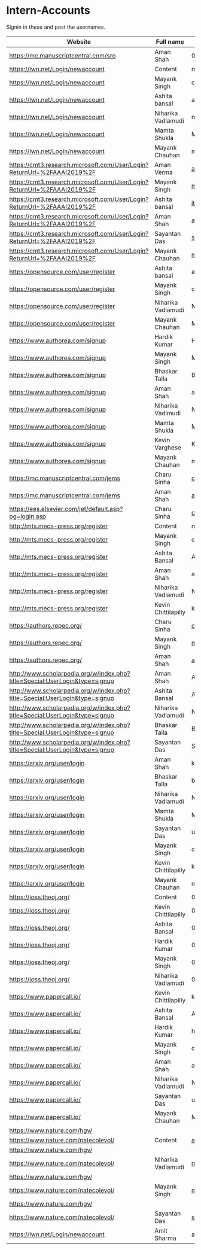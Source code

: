 # Intern-Accounts
Signin in these and post the usernames.


| Website                                | Full name     | User Name     | Mail Id       | 
| -------------                          | ------------- | ------------- | ------------- |
| https://mc.manuscriptcentral.com/sro   | Aman Shah  | 0000-0002-9739-360X  | aman.shah008@gmail.com  |
| https://lwn.net/Login/newaccount       | Content  | nightwarrior-xxx  | Content  |
| https://lwn.net/Login/newaccount       | Mayank Singh  | code-monk08  | mayank.singh081997@gmail.com  |
| https://lwn.net/Login/newaccount       | Ashita bansal  | ashitabansal  | itsashitabansal@gmail.com  |
| https://lwn.net/Login/newaccount       | Niharika Vadlamudi  | neeha789  | niharika11988@gmail.com  |
| https://lwn.net/Login/newaccount       | Mamta Shukla  | Mamta  | Content  |
| https://lwn.net/Login/newaccount       | Mayank Chauhan  | mayankchauhan  | mayankchauhan971@gmail.com  |
| https://cmt3.research.microsoft.com/User/Login?ReturnUrl=%2FAAAI2019%2F  | Aman Verma  | amanv1999@gmail.com  | amanv1999@gmail.com  |
| https://cmt3.research.microsoft.com/User/Login?ReturnUrl=%2FAAAI2019%2F  | Mayank Singh  | mayank.singh081997@gmail.com  | mayank.singh081997@gmail.com  |
| https://cmt3.research.microsoft.com/User/Login?ReturnUrl=%2FAAAI2019%2F  | Ashita bansal  | itsashitabansal@gmail.com  | itsashitabansal@gmail.com  |
| https://cmt3.research.microsoft.com/User/Login?ReturnUrl=%2FAAAI2019%2F  | Aman Shah  | aman.shah008@gmail.com  | aman.shah008@gmail.com  |
| https://cmt3.research.microsoft.com/User/Login?ReturnUrl=%2FAAAI2019%2F  | Sayantan Das  | sayantandas30011998@gmail.com  | santaclaus30011998@gmail.com  |
https://cmt3.research.microsoft.com/User/Login?ReturnUrl=%2FAAAI2019%2F  | Mayank Chauhan  | mayankchauhan971@gmail.com  | mayankchauhan971@gmail.com
| https://opensource.com/user/register   | Ashita bansal   | ashita bansal   | itsashitabansal@gmail.com   |
| https://opensource.com/user/register   | Mayank Singh    | code-monk08   | mayank.singh081997@gmail.com   |
| https://opensource.com/user/register   | Niharika Vadlamudi   | Niharika Vadlamudi   | niharika11988@gmail.com   |
| https://opensource.com/user/register   | Mayank Chauhan   | Mayank chauhan   | mayankchauhan971@gmail.com   |
| https://www.authorea.com/signup   | Hardik Kumar   | Hardik Kumar   | hardik.kumar2@gmail.com   |
| https://www.authorea.com/signup   | Mayank Singh   | Mayank Singh   | mayank.singh081997@gmail.com   |
| https://www.authorea.com/signup   | Bhaskar Talla   | Bhaskar Talla   | bb7talla@gmail.com   |
| https://www.authorea.com/signup   | Aman Shah   | aman shah   | aman.shah008@gmail.com    |
| https://www.authorea.com/signup   | Niharika Vadlmudi   | Niharika Vadlmudi   | niharika11988@gmail.com   |
| https://www.authorea.com/signup   | Mamta Shukla   | Mamta Shukla   | Content   |
| https://www.authorea.com/signup   | Kevin Varghese   | Kevin Varghese   | ckevinvarghese1998@gmail.com   |
| https://www.authorea.com/signup   | Mayank Chauhan   | mayankchauhan   | mayankchauhan971@gmail.com   |
| https://mc.manuscriptcentral.com/jems   | Charu Sinha   | charu2mail@gmail.com   | charu2mail@gmail.com   |
| https://mc.manuscriptcentral.com/jems   | Aman Shah   | aman.shah008@gmail.com   | aman.shah008@gmail.com   |
| https://ees.elsevier.com/jet/default.asp?pg=login.asp  |  Charu Sinha   | charu2mail@gmail.com   | charu2mail@gmail.com   |
| http://mts.mecs-press.org/register   | Content   | nightwarrior-xxx   | Content   |
| http://mts.mecs-press.org/register   | Mayank Singh     | code-monk08   | mayank.singh081997@gmail.com   |
| http://mts.mecs-press.org/register   |  Ashita Bansal   | Ashita   | itsashitabansal@gmail.com   |
| http://mts.mecs-press.org/register   |  Aman Shah    | amanshah   | aman.shah008@gmail.com   |
| http://mts.mecs-press.org/register   | Niharika Vadlamudi   | Niharika Vadlamudi   | niharika11988@gmail.com   |
| http://mts.mecs-press.org/register   | Kevin Chittilapilly    | kevin   | Content   |
| https://authors.repec.org/   | Charu Sinha   | charu2mail@gmail.com(psi834)  | charu2mail@gmail.com   |
| https://authors.repec.org/   | Mayank Singh    | mayank.singh081997@gmail.com(psi835)   | mayank.singh081997@gmail.com   |
| https://authors.repec.org/   | Aman Shah   | aman.shah008@gmail.com(psh1043)   | aman.shah008@gmail.com   |
| http://www.scholarpedia.org/w/index.php?title=Special:UserLogin&type=signup   | Aman Shah   | Aman_shah   | aman.shah008@gmail.com   |
| http://www.scholarpedia.org/w/index.php?title=Special:UserLogin&type=signup   | Ashita Bansal   | Ashita_Bansal   | itsashitabansal@gmail.com   |
| http://www.scholarpedia.org/w/index.php?title=Special:UserLogin&type=signup   | Niharika Vadlamudi   | Niharika_Vadlamudi   | niharika11988@gmail.com   |
| http://www.scholarpedia.org/w/index.php?title=Special:UserLogin&type=signup   | Bhaskar Talla   | Bhaskar_talla_balakisan   | bb7talla@gmail.com   |
| http://www.scholarpedia.org/w/index.php?title=Special:UserLogin&type=signup   | Sayantan Das    | Sayantan_Das   | santaclaus30011998@gmail.com   |
| https://arxiv.org/user/login   | Aman Shah   | kakashi3598   | aman.shah008@gmail.com   |
| https://arxiv.org/user/login   | Bhaskar Talla   | bhaskartalla   | bb7talla@gmail.com   |
| https://arxiv.org/user/login   | Niharika Vadlamudi     | Niharika Vadlamudi   | niharika11988@gmail.com   |
| https://arxiv.org/user/login   | Mamta Shukla    | Mamta29   | Content   |
| https://arxiv.org/user/login   | Sayantan Das   | ucalyptus   | santaclaus30011998@gmail.com   |
| https://arxiv.org/user/login   | Mayank Singh   | code-monk08   |  mayank.singh081997@gmail.com   |
| https://arxiv.org/user/login   | Kevin Chittilapilly    | kevin#1998   | Content   |
| https://arxiv.org/user/login   | Mayank Chauhan    | mayankchauhan   | mayankchauhan971@gmail.com   |
|  https://joss.theoj.org/    | Content   | 0000-0002-0087-5347   | Content   |
|  https://joss.theoj.org/    | Kevin Chittilapilly   | 0000-0001-6268-0601   | Content   |
|  https://joss.theoj.org/    | Ashita Bansal   | 0000-0001-9649-1809   | itsashitabansal@gmail.com   |
|  https://joss.theoj.org/    | Hardik Kumar   | 0000-0002-1092-611X   | hardik.kumar2@gmail.com   |
|  https://joss.theoj.org/    | Mayank Singh   | 0000-0003-4108-424X   |  mayank.singh081997@gmail.com   |
|  https://joss.theoj.org/    | Niharika Vadlamudi   | 0000-0001-6596-428X   | niharika11988@gmail.com   |
|  https://www.papercall.io/    | Kevin Chittilapilly   |  kevin  | Content   |
|  https://www.papercall.io/    | Ashita Bansal   |  Ashita Bansal  | itsashitabansal@gmail.com   |
|  https://www.papercall.io/    | Hardik Kumar   |  hardikkumar  |  hardik.kumar2@gmail.com     |
|  https://www.papercall.io/    | Mayank Singh   |  code-monk08  |  mayank.singh081997@gmail.com    |
|  https://www.papercall.io/    | Aman Shah   |  aman-shah  | aman.shah008@gmail.com   |
|  https://www.papercall.io/    | Niharika Vadlamudi   |  NV  | niharika11988@gmail.com   |
|  https://www.papercall.io/    | Sayantan Das    |  ucalyptus  |  santaclaus30011998@gmail.com   |
|  https://www.papercall.io/    | Mayank Chauhan  |  Mayank  | mayankchauhan971@gmail.com   |
|  https://www.nature.com/hgv/
https://www.nature.com/natecolevol/  | Content   |  amanv1999@gmail.com  | amanv1999@gmail.com   |
|  https://www.nature.com/hgv/
https://www.nature.com/natecolevol/  | Niharika Vadlamudi   |  niharika11988@gmail.com  | niharika11988@gmail.com   |
|  https://www.nature.com/hgv/
https://www.nature.com/natecolevol/  | Mayank Singh   |  mayank.singh081997@gmail.com  | mayank.singh081997@gmail.com   |
|  https://www.nature.com/hgv/
https://www.nature.com/natecolevol/  | Sayantan Das   |  sayantandas30011998@gmail.com  | santaclaus30011998@gmail.com   |
| https://lwn.net/Login/newaccount | Amit Sharma | amit-sharma-9 | amit128.149@gmail.com

